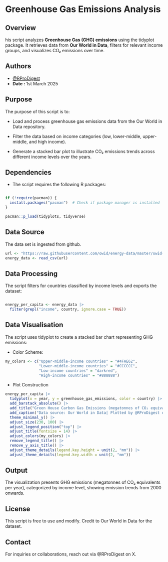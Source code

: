 
# Greenhouse Gas Emissions Analysis
## Overview
his script analyzes **Greenhouse Gas (GHG) emissions** using the tidyplot package. It retrieves data from **Our World in Data**, filters for relevant income groups, and visualizes CO₂ emissions over time.

## Authors

- [@RProDigest](https://github.com/RProDigest/) 
- **Date :** 1st March 2025


## Purpose

The purpose of this script is to:

- Load and process greenhouse gas emissions data from the Our World in Data repository.

- Filter the data based on income categories (low, lower-middle, upper-middle, and high income).

- Generate a stacked bar plot to illustrate CO₂ emissions trends across different income levels over the years.
## Dependencies

- The script requires the following R packages:


``` r

if (!require(pacman)) {
  install.packages("pacman")  # Check if package manager is installed
}

pacman::p_load(tidyplots, tidyverse)

```
## Data Source

The data set is ingested from github.


```r
url <- "https://raw.githubusercontent.com/owid/energy-data/master/owid-energy-data.csv"
energy_data <- read_csv(url)
```

## Data Processing

The script filters for countries classified by income levels and exports the dataset:

```r

energy_per_capita <- energy_data |>
  filter(grepl("income", country, ignore.case = TRUE))


```

## Data Visualisation

The script uses tidyplot to create a stacked bar chart representing GHG emissions:

- Color Scheme:

```r
my_colors <- c("Upper-middle-income countries" = "#4FAE62",
               "Lower-middle-income countries" = "#CCCCCC",
               "Low-income countries" = "darkred",
               "High-income countries" = "#888888")


```

- Plot Construction

```r
energy_per_capita |> 
  tidyplot(x = year, y = greenhouse_gas_emissions, color = country) |> 
  add_barstack_absolute() |>
  add_title("Green House Carbon Gas Emissions (megatonnes of CO₂ equivalents per year )") |> 
  add_caption("Data source: Our World in Data| Plotted by @RProDigest on X") |> 
  theme_minimal_y() |> 
  adjust_size(230, 100) |> 
  adjust_legend_position("top") |> 
  adjust_title(fontsize = 14) |> 
  adjust_colors(my_colors) |>
  remove_legend_title() |> 
  remove_y_axis_title() |>
  adjust_theme_details(legend.key.height = unit(2, "mm")) |> 
  adjust_theme_details(legend.key.width = unit(2, "mm")) 


```
## Output

The visualization presents GHG emissions (megatonnes of CO₂ equivalents per year), categorized by income level, showing emission trends from 2000 onwards.
## License

This script is free to use and modify. Credit to Our World in Data for the dataset.
## Contact

For inquiries or collaborations, reach out via @RProDigest on X.